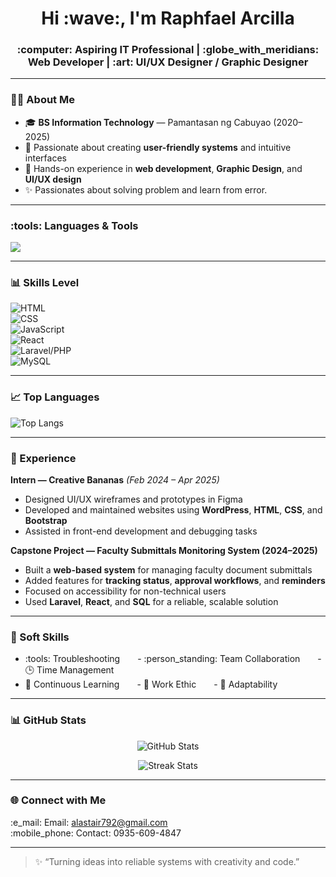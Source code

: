 <h1 align="center">Hi :wave:, I'm Raphfael Arcilla</h1>
<h3 align="center">:computer: Aspiring IT Professional | :globe_with_meridians: Web Developer | :art: UI/UX Designer / Graphic Designer</h3>

<!-- <p align="center">
  <a href="https://about-alas.onrender.com" target="_blank">
    :star2: Visit My Portfolio
  </a>
</p> -->

---

### :technologist: About Me
- :mortar_board: **BS Information Technology** — Pamantasan ng Cabuyao (2020–2025)  
- :brain: Passionate about creating **user-friendly systems** and intuitive interfaces  
- :rocket: Hands-on experience in **web development**, **Graphic Design**, and **UI/UX design**  
- :sparkles: Passionates about solving problem and learn from error.
---

### :tools: Languages & Tools
<p>
  <img src="https://skillicons.dev/icons?i=html,css,javascript,react,php,java,bootstrap,git,github,vscode,mysql" />
</p>

---

### :bar_chart: Skills Level

![HTML](https://img.shields.io/badge/HTML-90%25-brightgreen?style=for-the-badge)  
![CSS](https://img.shields.io/badge/CSS-85%25-green?style=for-the-badge)  
![JavaScript](https://img.shields.io/badge/JavaScript-80%25-yellow?style=for-the-badge)  
![React](https://img.shields.io/badge/React-70%25-orange?style=for-the-badge)  
![Laravel/PHP](https://img.shields.io/badge/Laravel%2FPHP-75%25-blueviolet?style=for-the-badge)  
![MySQL](https://img.shields.io/badge/MySQL-75%25-blue?style=for-the-badge)

---

### :chart_with_upwards_trend: Top Languages
![Top Langs](https://github-readme-stats.vercel.app/api/top-langs/?username=alastairferrer&layout=compact&theme=tokyonight)

---

### :briefcase: Experience

**Intern — Creative Bananas** *(Feb 2024 – Apr 2025)*  
- Designed UI/UX wireframes and prototypes in Figma  
- Developed and maintained websites using **WordPress**, **HTML**, **CSS**, and **Bootstrap**  
- Assisted in front-end development and debugging tasks  

**Capstone Project — Faculty Submittals Monitoring System (2024–2025)**  
- Built a **web-based system** for managing faculty document submittals  
- Added features for **tracking status**, **approval workflows**, and **reminders**  
- Focused on accessibility for non-technical users  
- Used **Laravel**, **React**, and **SQL** for a reliable, scalable solution

---

### :brain: Soft Skills
- :tools: Troubleshooting  - :person_standing: Team Collaboration  - :clock3: Time Management  
- :seedling: Continuous Learning  - :muscle: Work Ethic  - :compass: Adaptability

---

### :bar_chart: GitHub Stats
<p align="center">
  <img src="https://github-readme-stats.vercel.app/api?username=alastairferrer&show_icons=true&theme=tokyonight" alt="GitHub Stats" />
</p>

<p align="center">
  <img src="https://github-readme-streak-stats.herokuapp.com/?user=alastairferrer&theme=tokyonight" alt="Streak Stats" />
</p>

---

### :globe_with_meridians: Connect with Me
<p align="left">
  :e_mail: Email: <a href="mailto:alastair792@gmail.com">alastair792@gmail.com</a><br>
  :mobile_phone: Contact: 0935-609-4847
</p>

---

> :sparkles: “Turning ideas into reliable systems with creativity and code.”
